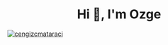 <h1 align="center">Hi 👋, I'm Ozge</h1>
<p align="left"> <a href="https://github.com/ryo-ma/github-profile-trophy"><img src="https://github-profile-trophy.vercel.app/?username=ozgedincer" alt="cengizcmataraci" /></a> </p>
